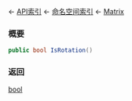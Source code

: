 ← [API索引](Api-Index) ← [命名空间索引](Namespace-Index) ← [Matrix](VRageMath.Matrix)

### 概要

```csharp
public bool IsRotation()
```

### 返回

[bool](https://docs.microsoft.com/en-us/dotnet/api/System.Boolean?view=netframework-4.6)

